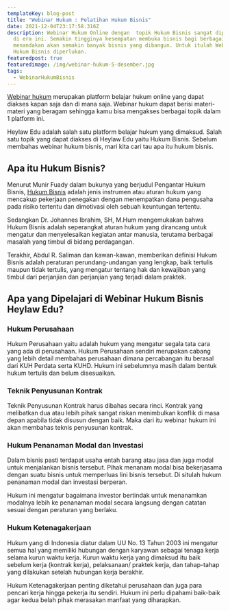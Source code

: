 ```yaml
---
templateKey: blog-post
title: "Webinar Hukum : Pelatihan Hukum Bisnis"
date: 2021-12-04T23:17:58.316Z
description: Webinar Hukum Online dengan  topik Hukum Bisnis sangat diperlukan
  di era ini. Semakin tingginya kesempatan membuka bisnis bagi berbagai kalangan
  menandakan akan semakin banyak bisnis yang dibangun. Untuk itulah Webinar
  Hukum Bisnis diperlukan.
featuredpost: true
featuredimage: /img/webinar-hukum-5-desember.jpg
tags:
  - WebinarHukumBisnis
---
```

<!--StartFragment-->

[Webinar hukum](https://heylawedu.id/webinar) merupakan platform belajar hukum online yang dapat diakses kapan saja dan di mana saja. Webinar hukum dapat berisi materi-materi yang beragam sehingga kamu bisa mengakses berbagai topik dalam 1 platform ini.

Heylaw Edu adalah salah satu platform belajar hukum yang dimaksud. Salah satu topik yang dapat diakses di Heylaw Edu yaitu Hukum Bisnis. Sebelum membahas webinar hukum bisnis, mari kita cari tau apa itu hukum bisnis.

## **Apa itu Hukum Bisnis?**

Menurut Munir Fuady dalam bukunya yang berjudul Pengantar Hukum Bisnis, [Hukum Bisnis](https://heylawedu.id/webinar/pelatihan-hukum-bisnis) adalah jenis instrumen atau aturan hukum yang mencakup pekerjaan penegakan dengan menempatkan dana pengusaha pada risiko tertentu dan dimotivasi oleh sebuah keuntungan tertentu.

Sedangkan Dr. Johannes Ibrahim, SH, M.Hum mengemukakan bahwa Hukum Bisnis adalah seperangkat aturan hukum yang dirancang untuk mengatur dan menyelesaikan kegiatan antar manusia, terutama berbagai masalah yang timbul di bidang perdagangan.

Terakhir, Abdul R. Saliman dan kawan-kawan, memberikan definisi Hukum Bisnis adalah peraturan perundang-undangan yang lengkap, baik tertulis maupun tidak tertulis, yang mengatur tentang hak dan kewajiban yang timbul dari perjanjian dan perjanjian yang terjadi dalam praktek.

## **Apa yang Dipelajari di Webinar Hukum Bisnis Heylaw Edu?**

### Hukum Perusahaan

Hukum Perusahaan yaitu adalah hukum yang mengatur segala tata cara yang ada di perusahaan. Hukum Perusahaan sendiri merupakan cabang yang lebih detail membahas perusahaan dimana percabangan itu berasal dari KUH Perdata serta KUHD. Hukum ini sebelumnya masih dalam bentuk hukum tertulis dan belum disesuaikan.

### Teknik Penyusunan Kontrak

Teknik Penyusunan Kontrak harus dibahas secara rinci. Kontrak yang melibatkan dua atau lebih pihak sangat riskan menimbulkan konflik di masa depan apabila tidak disusun dengan baik. Maka dari itu webinar hukum ini akan membahas teknis penyusunan kontrak.

### Hukum Penanaman Modal dan Investasi

Dalam bisnis pasti terdapat usaha entah barang atau jasa dan juga modal untuk menjalankan bisnis tersebut. Pihak menanam modal bisa bekerjasama dengan suatu bisnis untuk memperluas lini bisnis tersebut. Di situlah hukum penanaman modal dan investasi berperan.

Hukum ini mengatur bagaimana investor bertindak untuk menanamkan modalnya lebih ke penanaman modal secara langsung dengan catatan sesuai dengan peraturan yang berlaku.

### Hukum Ketenagakerjaan

Hukum yang di Indonesia diatur dalam UU No. 13 Tahun 2003 ini mengatur semua hal yang memiliki hubungan dengan karyawan sebagai tenaga kerja selama kurun waktu kerja. Kurun waktu kerja yang dimaksud itu baik sebelum kerja (kontrak kerja), pelaksanaan/ praktek kerja, dan tahap-tahap yang dilakukan setelah hubungan kerja berakhir.

Hukum Ketenagakerjaan penting diketahui perusahaan dan juga para pencari kerja hingga pekerja itu sendiri. Hukum ini perlu dipahami baik-baik agar kedua belah pihak merasakan manfaat yang diharapkan.

<!--EndFragment-->